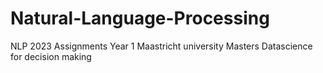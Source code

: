 # Natural-Language-Processing
NLP 2023 Assignments Year 1 Maastricht university Masters Datascience for decision making
